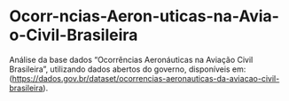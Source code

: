 # Ocorr-ncias-Aeron-uticas-na-Avia-o-Civil-Brasileira
Análise da base dados “Ocorrências Aeronáuticas na Aviação Civil Brasileira”, utilizando dados abertos do governo, disponíveis em: (https://dados.gov.br/dataset/ocorrencias-aeronauticas-da-aviacao-civil-brasileira).
